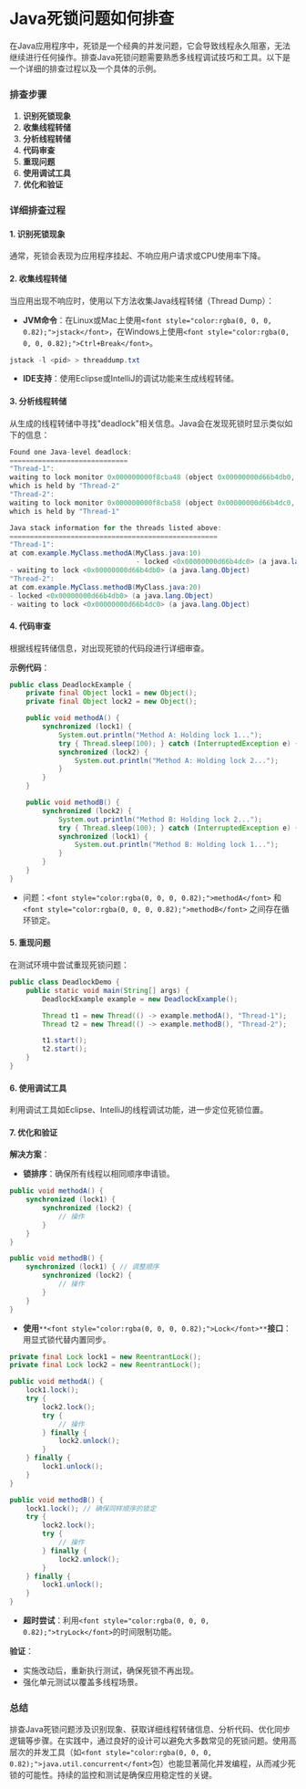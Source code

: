 # Java死锁问题如何排查

<font style="color:rgba(0, 0, 0, 0.82);">在Java应用程序中，死锁是一个经典的并发问题，它会导致线程永久阻塞，无法继续进行任何操作。排查Java死锁问题需要熟悉多线程调试技巧和工具。以下是一个详细的排查过程以及一个具体的示例。</font>

### <font style="color:rgba(0, 0, 0, 0.82);">排查步骤</font>
1. **<font style="color:rgba(0, 0, 0, 0.82);">识别死锁现象</font>**
2. **<font style="color:rgba(0, 0, 0, 0.82);">收集线程转储</font>**
3. **<font style="color:rgba(0, 0, 0, 0.82);">分析线程转储</font>**
4. **<font style="color:rgba(0, 0, 0, 0.82);">代码审查</font>**
5. **<font style="color:rgba(0, 0, 0, 0.82);">重现问题</font>**
6. **<font style="color:rgba(0, 0, 0, 0.82);">使用调试工具</font>**
7. **<font style="color:rgba(0, 0, 0, 0.82);">优化和验证</font>**

### <font style="color:rgba(0, 0, 0, 0.82);">详细排查过程</font>
#### <font style="color:rgba(0, 0, 0, 0.82);">1. 识别死锁现象</font>
<font style="color:rgba(0, 0, 0, 0.82);">通常，死锁会表现为应用程序挂起、不响应用户请求或CPU使用率下降。</font>

#### <font style="color:rgba(0, 0, 0, 0.82);">2. 收集线程转储</font>
<font style="color:rgba(0, 0, 0, 0.82);">当应用出现不响应时，使用以下方法收集Java线程转储（Thread Dump）：</font>

+ **<font style="color:rgba(0, 0, 0, 0.82);">JVM命令</font>**<font style="color:rgba(0, 0, 0, 0.82);">：在Linux或Mac上使用</font>`<font style="color:rgba(0, 0, 0, 0.82);">jstack</font>`<font style="color:rgba(0, 0, 0, 0.82);">，在Windows上使用</font>`<font style="color:rgba(0, 0, 0, 0.82);">Ctrl+Break</font>`<font style="color:rgba(0, 0, 0, 0.82);">。</font>

```java
jstack -l <pid> > threaddump.txt
```

+ **<font style="color:rgba(0, 0, 0, 0.82);">IDE支持</font>**<font style="color:rgba(0, 0, 0, 0.82);">：使用Eclipse或IntelliJ的调试功能来生成线程转储。</font>

#### <font style="color:rgba(0, 0, 0, 0.82);">3. 分析线程转储</font>
<font style="color:rgba(0, 0, 0, 0.82);">从生成的线程转储中寻找"deadlock"相关信息。Java会在发现死锁时显示类似如下的信息：</font>

```java
Found one Java-level deadlock:  
=============================  
"Thread-1":  
waiting to lock monitor 0x000000000f8cba48 (object 0x00000000d66b4db0, a java.lang.Object),  
which is held by "Thread-2"  
"Thread-2":  
waiting to lock monitor 0x000000000f8cba58 (object 0x00000000d66b4dc0, a java.lang.Object),  
which is held by "Thread-1"  

Java stack information for the threads listed above:  
===================================================  
"Thread-1":  
at com.example.MyClass.methodA(MyClass.java:10)  
                               - locked <0x00000000d66b4dc0> (a java.lang.Object)  
- waiting to lock <0x00000000d66b4db0> (a java.lang.Object)  
"Thread-2":  
at com.example.MyClass.methodB(MyClass.java:20)  
- locked <0x00000000d66b4db0> (a java.lang.Object)  
- waiting to lock <0x00000000d66b4dc0> (a java.lang.Object)
```

#### <font style="color:rgba(0, 0, 0, 0.82);">4. 代码审查</font>
<font style="color:rgba(0, 0, 0, 0.82);">根据线程转储信息，对出现死锁的代码段进行详细审查。</font>

**<font style="color:rgba(0, 0, 0, 0.82);">示例代码</font>**<font style="color:rgba(0, 0, 0, 0.82);">：</font>

```java
public class DeadlockExample {  
    private final Object lock1 = new Object();  
    private final Object lock2 = new Object();  

    public void methodA() {  
        synchronized (lock1) {  
            System.out.println("Method A: Holding lock 1...");  
            try { Thread.sleep(100); } catch (InterruptedException e) {}  
            synchronized (lock2) {  
                System.out.println("Method A: Holding lock 2...");  
            }  
        }  
    }  

    public void methodB() {  
        synchronized (lock2) {  
            System.out.println("Method B: Holding lock 2...");  
            try { Thread.sleep(100); } catch (InterruptedException e) {}  
            synchronized (lock1) {  
                System.out.println("Method B: Holding lock 1...");  
            }  
        }  
    }  
}
```

+ <font style="color:rgba(0, 0, 0, 0.82);">问题：</font>`<font style="color:rgba(0, 0, 0, 0.82);">methodA</font>`<font style="color:rgba(0, 0, 0, 0.82);"> </font><font style="color:rgba(0, 0, 0, 0.82);">和</font><font style="color:rgba(0, 0, 0, 0.82);"> </font>`<font style="color:rgba(0, 0, 0, 0.82);">methodB</font>`<font style="color:rgba(0, 0, 0, 0.82);"> </font><font style="color:rgba(0, 0, 0, 0.82);">之间存在循环锁定。</font>

#### <font style="color:rgba(0, 0, 0, 0.82);">5. 重现问题</font>
<font style="color:rgba(0, 0, 0, 0.82);">在测试环境中尝试重现死锁问题：</font>

```java
public class DeadlockDemo {  
    public static void main(String[] args) {  
        DeadlockExample example = new DeadlockExample();  

        Thread t1 = new Thread(() -> example.methodA(), "Thread-1");  
        Thread t2 = new Thread(() -> example.methodB(), "Thread-2");  

        t1.start();  
        t2.start();  
    }  
}
```

#### <font style="color:rgba(0, 0, 0, 0.82);">6. 使用调试工具</font>
<font style="color:rgba(0, 0, 0, 0.82);">利用调试工具如Eclipse、IntelliJ的线程调试功能，进一步定位死锁位置。</font>

#### <font style="color:rgba(0, 0, 0, 0.82);">7. 优化和验证</font>
**<font style="color:rgba(0, 0, 0, 0.82);">解决方案</font>**<font style="color:rgba(0, 0, 0, 0.82);">：</font>

+ **<font style="color:rgba(0, 0, 0, 0.82);">锁排序</font>**<font style="color:rgba(0, 0, 0, 0.82);">：确保所有线程以相同顺序申请锁。</font>

```java
public void methodA() {  
    synchronized (lock1) {  
        synchronized (lock2) {  
            // 操作  
        }  
    }  
}  

public void methodB() {  
    synchronized (lock1) { // 调整顺序  
        synchronized (lock2) {  
            // 操作  
        }  
    }  
}
```

+ **<font style="color:rgba(0, 0, 0, 0.82);">使用</font>**`**<font style="color:rgba(0, 0, 0, 0.82);">Lock</font>**`**<font style="color:rgba(0, 0, 0, 0.82);">接口</font>**<font style="color:rgba(0, 0, 0, 0.82);">：用显式锁代替内置同步。</font>

```java
private final Lock lock1 = new ReentrantLock();  
private final Lock lock2 = new ReentrantLock();  

public void methodA() {  
    lock1.lock();  
    try {  
        lock2.lock();  
        try {  
            // 操作  
        } finally {  
            lock2.unlock();  
        }  
    } finally {  
        lock1.unlock();  
    }  
}  

public void methodB() {  
    lock1.lock(); // 确保同样顺序的锁定  
    try {  
        lock2.lock();  
        try {  
            // 操作  
        } finally {  
            lock2.unlock();  
        }  
    } finally {  
        lock1.unlock();  
    }  
}
```

+ **<font style="color:rgba(0, 0, 0, 0.82);">超时尝试</font>**<font style="color:rgba(0, 0, 0, 0.82);">：利用</font>`<font style="color:rgba(0, 0, 0, 0.82);">tryLock</font>`<font style="color:rgba(0, 0, 0, 0.82);">的时间限制功能。</font>

**<font style="color:rgba(0, 0, 0, 0.82);">验证</font>**<font style="color:rgba(0, 0, 0, 0.82);">：</font>

+ <font style="color:rgba(0, 0, 0, 0.82);">实施改动后，重新执行测试，确保死锁不再出现。</font>
+ <font style="color:rgba(0, 0, 0, 0.82);">强化单元测试以覆盖多线程场景。</font>

### <font style="color:rgba(0, 0, 0, 0.82);">总结</font>
<font style="color:rgba(0, 0, 0, 0.82);">排查Java死锁问题涉及识别现象、获取详细线程转储信息、分析代码、优化同步逻辑等步骤。在实践中，通过良好的设计可以避免大多数常见的死锁问题。使用高层次的并发工具（如</font>`<font style="color:rgba(0, 0, 0, 0.82);">java.util.concurrent</font>`<font style="color:rgba(0, 0, 0, 0.82);">包）也能显著简化并发编程，从而减少死锁的可能性。持续的监控和测试是确保应用稳定性的关键。</font>


